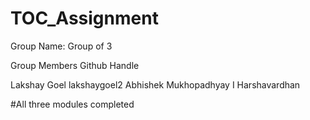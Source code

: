 # TOC_Assignment
Group Name: Group of 3

Group Members               Github Handle

Lakshay Goel                lakshaygoel2
Abhishek Mukhopadhyay
I Harshavardhan

#All three modules completed

